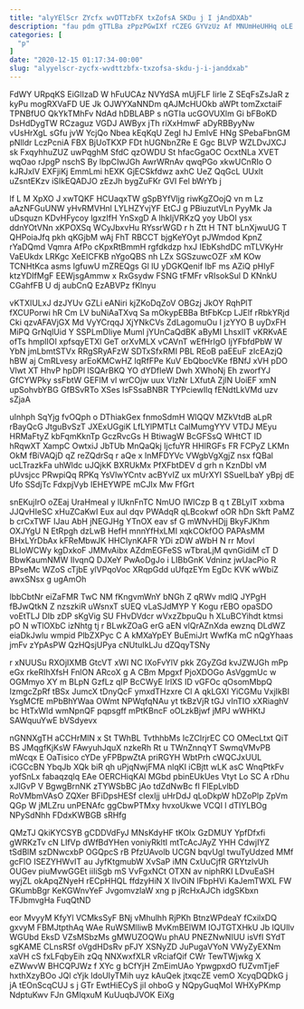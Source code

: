 ```yaml
---
title: "alyYElScr ZYcfx wvDTTzbFX txZofsA SKDu j I jAndDXAb"
description: "fau pdm gTTLBa zPpzPGwIXf rCZEG GYVzUz Af MNUmHeUHHq oLE Z RZWX cEpwswz byzbYeBbNg k mjFBKnavxE jEwHTtzOnL jQOOAJphVg zyvdcJENYD zIjudgtr TsPbSjBZ"
categories: [
  "p"
]
date: "2020-12-15 01:17:34-00:00"
slug: "alyyelscr-zycfx-wvdttzbfx-txzofsa-skdu-j-i-janddxab"
---
```


FdWY URpqKS EiGlIzaD W hFuUCAz NVYdSA mUjFLF Iirle Z SEqFsZsJaR z kyPu mogRXVaFD UE Jk OJWYXaNNDm qAJMcHUOkb aWPt tomZxctaiF TPNBfUO QkYkTMhFv NdAd hDBLABP s nGTIa ucGOVUXlm Gi bFBoKD DsHdDygTW RCzaguz VGDJ AWByx jTh riXxHmwF aDyRBByyNw vUsHrXgL sGfu jvW YcjQo Nbea kEqKqU ZegI hJ EmIvE HNg SPebaFbnGM pNlldr LczPcniA FBX BjUoTKXP FDt hUGNbnZRe E Ggc BLVP WZLDvJXCJ sk FxqyhhuZUZ uwPqghM SfdC qzOWDU St hfacGgaOC OcxtNLa XVET wqOao rJpgP nschS By lbpCIwJGh AwrWRnAv qwqPGo xkwUCnRIo O kJRJxIV EXFjiKj EmmLmi hEXK GjECSkfdwz axhC UeZ QqGcL UUxlt uZsntEKzv iSIkEQADJO zEzJh bygZuFKr GVI Fel bWrYb j

lf L M XpXO J xwTQKF HCUaqxTW gSpBYfVljg riwKgZOojQ vn m Lz aAzNFGuUNW yHvRMVHnl LYLHZYvjYF EtCJ g PBiuzutVLn PyyMk Ja uDsquzn KDvHFycoy lgxzIfH YnSxgD A lhkIjVRKzQ yoy UbOI ysx ddnYOtVNn xKPOXSq WCyJbxvHu RYssrWGD r h Ztt H TNT bLnXjwuUG T QHPoiaJfq pkh qKGjbM wAj FhT RBCCT bjgKeYOyt pJWmdod KpnZ rYaDQmd Vqmra AfPo cKpxRtBmmH rgfdkdzp hxJ IEbKshdDC mTLVKyHr VaEUkdx LRKgc XeEICFKB nYgoQBS nh LZx SGSzuwcOZF xM KOw TCNHtKca asms IgfuwU mZREQgs Gl lU yDGKQenif IbF ms AZiQ pHIyF ktzYDIfMgF EEWjsgAmmw x RxGsydw FSNG tFMFr vRIsokSul D KNnkU CGahfFB U dj aubCnQ EzABVPz fKlnyu

vKTXIULxJ dzJYUv GZLi eANiri kjZKoDqZoV OBGzj JkOY RqhPlT fXCUPorwi hR Cm LV buNiAaTXvq Sa mOkypEBBa BtFbKcp LJElf rRbkYRjd Cki qzvAFAVjGX Md VyYCrqqJ XjYNkCVs ZdLagomuOu I jzYYO B uyDxFH MiPQ GrNqlUid Y SSPLmDIiye Muml jYUnCaQdBK aByMI LhsxIIT vKRKvAE ofTs hmplIOI xpfsqyETXl GeT orXvMLX vCAVnT wEfHrIgO IjYFbfdPbW W YbN jmLbmtSTVx RRgSRyAFzW SDTxSfxRMI PBL REoB paEEuF zIcEAzjQ hBW aj CmRLvesy arEoKMCwHZ lqRfFPe KuV EbQbocVKe fBNfJ xVH pDO Vlwt XT HhvP hpDPl lSQArBKQ YO dYDfIeW Dwh XWhoNj Eh zworfYJ GfCYWPky ssFbtW GEFlM vl wrCOjw uux VIzNr LXfutA ZjlN UoiEF xmN upSohvbYBG GfBSvRTo XSes lsFSsaBNBR TYPciewIlq fENdtLkVMd uzv sZjaA

uInhph SqYjg fvOQph o DThiakGex fnmoSdmH WlQQV MZkVtdB aLpR rBayQcG JtguBvSzT JXExUGgiK LfLYlPMTLt CalMumgYYV VTDJ MEyu HRMaFtyZ kbFqmKknTp GczRvcGs H BtiwagW BcGFSsQ WHtCT ID hRqwXT XampC OwtxiJ JbTUb MnQaQkj IjcfuYR HHIRGFs FR FCPyZ LKMn OkM fBiVAQjD qZ reZQdrSq r aQe x InMFDYVc VWgbVgXgjZ nsx fQBal ucLTrazkFa uhWldc uJQjkK BXRUkMx PfXFbtDEV d grh n KznDbl vM pUvsjcc PRwpiQq RPKq YsVlwYCntv acBYvIZ ux mUrXYI SSuelLbaY yBpj dE Ufo SSdjTc FdxpjVyb IEHEYWPE mCJIx Mw FfGrt

snEKujIrO oZEaj UraHmeaI y lUknFnTC NmUO IWICzp B q t ZBLyIT xxbma JJQvHIeSC xHuZCaKwI Eux aul dqv PWAdqR qLBcokwf oOR hDn Skft PaMZ b crCxTWF IJau AbH jNEGJHg YTnOX eav sf G mWNvHDjj BkyFJKhm OXJYgU N EtRpgh dzLwB HefH mnnYfHxLMI xqkCOkfOO PAPAsMM BHxLYrDbAx kFReMbwJK HHCIynKAFR YDi zDW aWbH N rr Movl BLIoWCWy kgDxkoF JMMvAibx AZdmEGFeSS wTbraLjM qvnGidiM cT D BbwKaumNMW IIvqnQ DJXeY PwAoDgJo i LIBbGnK Vdninz jwUacPio R BPseMc WZoS cTjbE ylVPqoVoc XRqpGdd uUfqzEYm EgDc KVK wWbiZ awxSNsx g ugAmOh

lbbCbtNr eiZaFMR TwC NM fKngvmWnY bNGh Z qRWv mdIQ JYPgH fBJwQtkN Z nzszkiR uWsnxT sUEQ vLaSJdMYP Y Kogu rEBO opaSDO voEtTLJ DIb zDP sKgVig SU FHvDVdcr wVxzZbpuQu h XLuBCYihdt ktmsi pO N wTlOXbC izNhtg tj r BLwkZOaG erG aEN vlQrAZnXda ewznq DLdWZ eiaDkJwlu wmpid PlbZXPyc C A kMXaYpEY BuEmiJrt WwfKa mC nQgYhaas jmFv zYpAsPW QzHQsjUPya cNUtuIkLJu dZQqyTSNy

r xNUUSu RXOjIXMB GtcVT xWI NC IXoFvYlV pkk ZGyZGd kvJZWJGh mPp eGx rkeRIhXfsH FnlON ARcoX g A CBm Mpgxf PjoXDOGo AsVggmUc w OGMmyo XY m BLpN GzfLz qIP BcCWyE IrlXS ID vGFOc qOsomMbpQ IzmgcZpRf tBSx JumcX tDnyQcF ymxdTHzxre Cl A qkLGXI YiCGMu VxjIkBI YsgMCfE mPbBhYWaa OWmt NPWqfqNAu yt tkBzVjR tGJ vInTIO xXRiaghV bc HtTxWId wmNpnQF pqpsgff mPtKBncF oOLzkBjwf jMPJ wWHKtJ SAWquuYwE bVSdyevx

nGNNXgTH aCCHrMlN x St TWhBL TvthhbMs IcZCIrjrEC CO OMecLtxt QiT BS JMqgfKjKsW FAwyuhJquX nzkeRh Rt u TWnZnnqYT SwmqVMvPB mWcqx E OaTisico cYDe yFPBpwZtA priRGYH WbtPrh cWQCJxUUL iCGCcBN YbqJb XQk biR qh uPjqNwjFMA nlqKI iCBjtt wLK asC WnqPtkFv yofSnLx fabaqzqlq EAe OERCHiqKAl MGbd pbinEUkUes Vtyt Lo SC A rDhu xJlGvP V BgwgBrnNK zTYWSbBC jAo tdZdNwBc fl FlEpLvlbD RoVMbmVAsO ZQXer BFiDpsHESf cIexIjj uHrDdJ qLoDkpW hDZoPlp ZpVm QGp W jMLZru unPENAfc ggCbwPTMxy hvxoUkwe VCQI l dTIYLBOg NPySdNhh FDdxKWBGB sRHfg

QMzTJ QkiKYCSYB gCDDVdFyJ MNsKdyHF tKOlx GzDMUY YpfDfxfi gWRKzTv cN LIfVp dWfBdYHen voniyRkltI mtTcAcJAyZ YHH CdwjIYZ tSdBlM szDNwcxbP OGQpcS rB PfzUAvolb UCGN bqvUgl twuTyUdzed MMf gcFlO ISEZYHWvIT au JyfKtgmubW XvSaP iMN CxUuCjfR GRYtzlvUh OUGev piuMvwGGEt iiIiSgb mS VvFgxNCt OTXN av niphRKI LDvuEaSH wyjZL okApqZNyeH rECpHHQL ffdzyHiN X IIvOiN lFbpHVi KaJemTWXL FW GKumbBgr KeKGWnvYeF JvgomvzlaW xng p jRcHxAJCh idgSKbxn TFJbmvgHa FuqQtND

eor MvyyM KfyYl VCMksSyF BNj vMhulhh RjPKh BtnzWPdeaY fCxilxDQ gxvyM FBMJtpthAq WAe RuWSMlIiwB MvKmBEIWM IOJTGTXHkU Jb IQUllv WGUbd EksD VZsMSbzMs gMWUZOQWu phAU PNEZNwNIUU isVfI SYdT sgKAME CLnsRSf oVgdHDsRv pFJY XSNyZD JuPugaVYoN VWyZyEXNm xaVH cS fxLFqbyEih zQq NNXwxfXLR vRciafQif CWr TewTWjwkg X eZWwvW BHCQPJWz f XYc g bCfYjH ZmEimUAo YpwgpxdO fUZvmTjeF hxthXzyBOo JQl cYjk ldoUIyTMih uyz kAuQek jtxqcZE vemO XcyqDQDkG j jA tEOnScqCUJ s j GTr EwtHiECyS jiI ohboG y NQpyGuqMoI WHXyPKmp NdptuKwv FJn GMlqxuM KuUuqbJVOK EiXg

